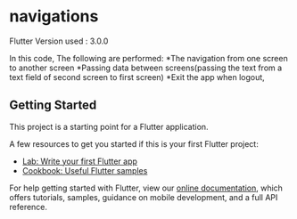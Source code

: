 # navigations
Flutter Version used : 3.0.0

In this code,
The following are performed:
  *The navigation from one screen to another screen 
  *Passing data between screens(passing the text from a text field of second screen to first screen)
  *Exit the app when logout,

## Getting Started

This project is a starting point for a Flutter application.

A few resources to get you started if this is your first Flutter project:

- [Lab: Write your first Flutter app](https://flutter.dev/docs/get-started/codelab)
- [Cookbook: Useful Flutter samples](https://flutter.dev/docs/cookbook)

For help getting started with Flutter, view our
[online documentation](https://flutter.dev/docs), which offers tutorials,
samples, guidance on mobile development, and a full API reference.
